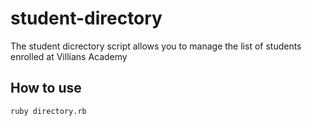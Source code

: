 # student-directory

The student dicrectory script allows you to manage the list of students enrolled at Villians Academy


## How to use

```shell
ruby directory.rb
```